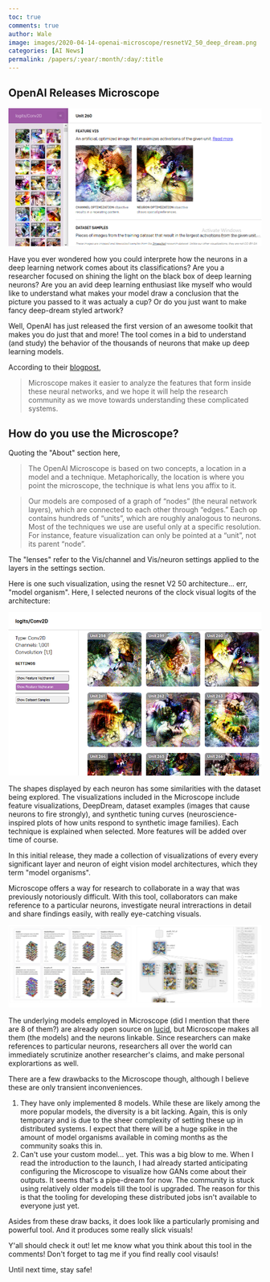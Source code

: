 ```yaml
---
toc: true
comments: true
author: Wale
image: images/2020-04-14-openai-microscope/resnetV2_50_deep_dream.png
categories: [AI News]
permalink: /papers/:year/:month/:day/:title
---
```


## OpenAI Releases Microscope

![clock-viual-feature](/images/2020-04-14-openai-microscope/resnetV2_50_clock_visual_feature_visualizations.png)

Have you ever wondered how you could interprete how the neurons in a deep learning network comes about its classifications? Are you a researcher focused on shining the light on the black box of deep learning neurons? Are you an avid deep learning enthusiast like myself who would like to understand what makes your model draw a conclusion that the picture you passed to it was actualy a cup? Or do you just want to make fancy deep-dream styled artwork?

Well, OpenAI has just released the first version of an awesome toolkit that makes you do just that and more! The tool comes in a bid to understand (and study) the behavior of the thousands of neurons that make up deep learning models.

According to their [blogpost](https://openai.com/blog/microscope/), 

> Microscope makes it easier to analyze the features that form inside these neural networks, and we hope it will help the research community as we move towards understanding these complicated systems.

## How do you use the Microscope?
Quoting the "About" section here,

> The OpenAI Microscope is based on two concepts, a location in a model and a technique. Metaphorically, the location is where you point the microscope, the technique is what lens you affix to it.
 
> Our models are composed of a graph of “nodes” (the neural network layers), which are connected to each other through “edges.” Each op contains hundreds of “units”, which are roughly analogous to neurons. Most of the techniques we use are useful only at a specific resolution. For instance, feature visualization can only be pointed at a “unit”, not its parent “node”. 

The "lenses" refer to the Vis/channel and Vis/neuron settings applied to the layers in the settings section.

Here is one such visualization, using the resnet V2 50 architecture... err, "model organism". Here, I selected neurons of the clock visual logits of the architecture:

![resnetV2_50_clock_visual_logits](/images/2020-04-14-openai-microscope/resnetV2_50_clock_visual_logits.png)

The shapes displayed by each neuron has some similarities with the dataset being explored. The visualizations included in the Microscope include feature visualizations, DeepDream, dataset examples (images that cause neurons to fire strongly), and synthetic tuning curves (neuroscience-inspired plots of how units respond to synthetic image families). Each technique is explained when selected. More features will be added over time of course.

In this initial release, they made a collection of visualizations of every every significant layer and neuron of eight vision model architectures, which they term "model organisms".

Microscope offers a way for research to collaborate in a way that was previously notoriously difficult. With this tool, collaborators can make reference to a particular neurons, investigate neural intreractions in detail and share findings easily, with really eye-catching visuals. 

![openai-microscope](/images/2020-04-14-openai-microscope/openai-microscope.png)

The underlying models employed in Microscope (did I mention that there are 8 of them?) are already open source on [lucid](https://github.com/tensorflow/lucid), but Microscope makes all them (the models) and the neurons linkable. Since researchers can make references to particular neurons, researchers all over the world can immediately scrutinize another researcher's claims, and make personal explorartions as well. 

There are a few drawbacks to the Microscope though, although I believe these are only transient inconveniences.
1. They have only implemented 8 models. While these are likely among the more popular models, the diversity is a bit lacking. Again, this is only temporary and is due to the sheer complexity of setting these up in distributed systems. I expect that there will be a huge spike in the amount of model organisms available in coming months as the community soaks this in.
1. Can't use your custom model... yet. This was a big blow to me. When I read the introduction to the launch, I had already started anticipating configuring the Microscope to visualize how GANs come about their outputs. It seems that's a pipe-dream for now. The community is stuck using relatively older models till the tool is upgraded. The reason for this is that the tooling for developing these distributed jobs isn't available to everyone just yet.


Asides from these draw backs, it does look like a particularly promising and powerful tool. And it produces some really slick visuals!

Y'all should check it out! let me know what you think about this tool in the comments! 
Don't forget to tag me if you find really cool visauls!

Until next time, stay safe!